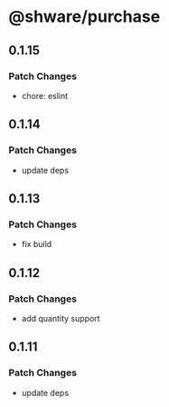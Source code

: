 # @shware/purchase

## 0.1.15

### Patch Changes

- chore: eslint

## 0.1.14

### Patch Changes

- update deps

## 0.1.13

### Patch Changes

- fix build

## 0.1.12

### Patch Changes

- add quantity support

## 0.1.11

### Patch Changes

- update deps
